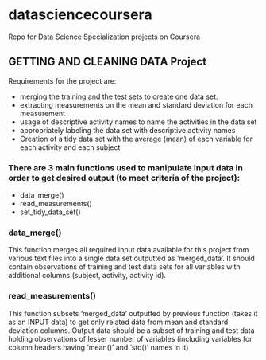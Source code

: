 # datasciencecoursera
Repo for Data Science Specialization projects on Coursera

## GETTING AND CLEANING DATA Project
Requirements for the project are:
-	merging the training and the test sets to create one data set.
-	extracting measurements on the mean and standard deviation for each measurement
-	usage of descriptive activity names to name the activities in the data set
-	appropriately labeling the data set with descriptive activity names
-	Creation of a tidy data set with the average (mean) of each variable for each activity and each subject

### There are 3 main functions used to manipulate input data in order to get desired output (to meet criteria of the project):
-	data_merge()
-	read_measurements()
-	set_tidy_data_set()

### data_merge()
This function merges all required input data available for this project from various text files into a single data set outputted as ‘merged_data’. It should contain observations of training and test data sets for all variables with additional columns (subject, activity, activity id).

### read_measurements()
This function subsets ‘merged_data’ outputted by previous function (takes it as an INPUT data) to get only related data from mean and standard deviation columns. Output data should be a subset of training and test data holding observations of lesser number of variables (including variables for column headers having ‘mean()’ and ‘std()’ names in it)
